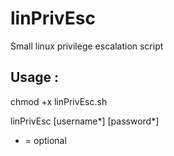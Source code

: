 # linPrivEsc
Small linux privilege escalation script


## Usage : 

chmod +x linPrivEsc.sh

linPrivEsc [username*] [password*]

* = optional
